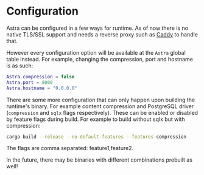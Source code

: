 # Configuration

Astra can be configured in a few ways for runtime. As of now there is no native TLS/SSL support and needs a reverse proxy such as [Caddy](https://caddyserver.com/) to handle that.

However every configuration option will be available at the `Astra` global table instead. For example, changing the compression, port and hostname is as such:

```lua
Astra.compression = false
Astra.port = 8000
Astra.hostname = "0.0.0.0"
```

There are some more configuration that can only happen upon building the runtime's binary. For example content compression and PostgreSQL driver (`compression` and `sqlx` flags respectively). These can be enabled or disabled by feature flags during build. For example to build without sqlx but with compression:

```bash
cargo build --release --no-default-features --features compression
```

The flags are comma separated: feature1,feature2.

In the future, there may be binaries with different combinations prebuilt as well!
